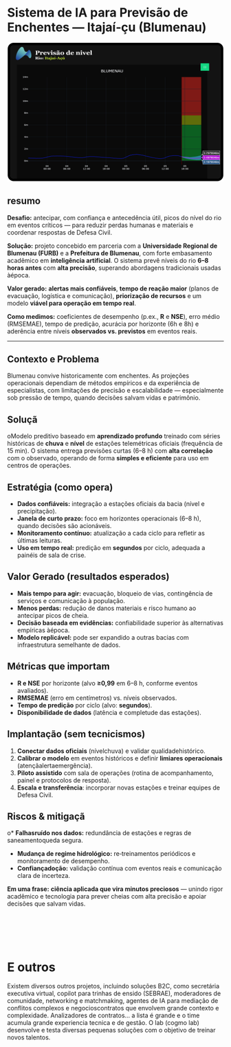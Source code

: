 # Sistema de IA para Previsão de Enchentes — Itajaí‑çu (Blumenau)
![alt text](previsor.png)

## resumo

**Desafio:** antecipar, com confiança e antecedência útil, picos do nível do rio em eventos críticos — para reduzir perdas humanas e materiais e coordenar respostas de Defesa Civil.

**Solução:** projeto concebido em parceria com a **Universidade Regional de Blumenau (FURB)** e a **Prefeitura de Blumenau**, com forte embasamento acadêmico em **inteligência artificial**. O sistema prevê níveis do rio **6–8 horas antes** com **alta precisão**, superando abordagens tradicionais usadas àépoca.

**Valor gerado:** **alertas mais confiáveis**, **tempo de reação maior** (planos de evacuação, logística e comunicação), **priorização de recursos** e um modelo **viável para operação em tempo real**.

**Como medimos:** coeficientes de desempenho (p.ex., **R** e **NSE**), erro médio (RMSEMAE), tempo de predição, acurácia por horizonte (6h e 8h) e aderência entre níveis **observados vs. previstos** em eventos reais.

---

## Contexto e Problema

Blumenau convive historicamente com enchentes. As projeções operacionais dependiam de métodos empíricos e da experiência de especialistas, com limitações de precisão e escalabilidade — especialmente sob pressão de tempo, quando decisões salvam vidas e patrimônio.

## Soluçã

oModelo preditivo baseado em **aprendizado profundo** treinado com séries históricas de **chuva** e **nível** de estações telemétricas oficiais (frequência de 15 min). O sistema entrega previsões curtas (6–8 h) com **alta correlação** com o observado, operando de forma **simples e eficiente** para uso em centros de operações.

## Estratégia (como opera)

* **Dados confiáveis:** integração a estações oficiais da bacia (nível e precipitação).
* **Janela de curto prazo:** foco em horizontes operacionais (6–8 h), quando decisões são acionáveis.
* **Monitoramento contínuo:** atualização a cada ciclo para refletir as últimas leituras.
* **Uso em tempo real:** predição em **segundos** por ciclo, adequada a painéis de sala de crise.

## Valor Gerado (resultados esperados)

* **Mais tempo para agir:** evacuação, bloqueio de vias, contingência de serviços e comunicação à população.
* **Menos perdas:** redução de danos materiais e risco humano ao antecipar picos de cheia.
* **Decisão baseada em evidências:** confiabilidade superior às alternativas empíricas àépoca.
* **Modelo replicável:** pode ser expandido a outras bacias com infraestrutura semelhante de dados.

## Métricas que importam

* **R e NSE** por horizonte (alvo **≥0,99** em 6–8 h, conforme eventos avaliados).
* **RMSEMAE** (erro em centímetros) vs. níveis observados.
* **Tempo de predição** por ciclo (alvo: **segundos**).
* **Disponibilidade de dados** (latência e completude das estações).

## Implantação (sem tecnicismos)

1. **Conectar dados oficiais** (nívelchuva) e validar qualidadehistórico.
2. **Calibrar o modelo** em eventos históricos e definir **limiares operacionais** (atençãalertaemergência).
3. **Piloto assistido** com sala de operações (rotina de acompanhamento, painel e protocolos de resposta).
4. **Escala e transferência**: incorporar novas estações e treinar equipes de Defesa Civil.

## Riscos & mitigaçã

o* **Falhasruído nos dados:** redundância de estações e regras de saneamentoqueda segura.
* **Mudança de regime hidrológico:** re‑treinamentos periódicos e monitoramento de desempenho.
* **Confiançadoção:** validação contínua com eventos reais e comunicação clara de incerteza.

**Em uma frase:** **ciência aplicada que vira minutos preciosos** — unindo rigor acadêmico e tecnologia para prever cheias com alta precisão e apoiar decisões que salvam vidas.

<br><br><br><br>

# E outros

Existem diversos outros projetos, incluindo soluções B2C, como secretária executiva virtual, copilot para trinhas de ensido (SEBRAE), moderadores de comunidade, networking e matchmaking, agentes de IA para mediação de conflitos complexos e negocioscontratos que envolvem grande contexto e complexidade. Analizadores de contratos… a lista é grande e o time acumula grande experiencia tecnica e de gestão. O lab (cogmo lab) desenvolve e testa diversas pequenas soluções com o objetivo de treinar novos talentos.
